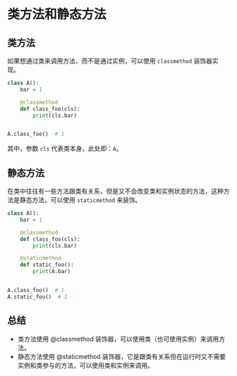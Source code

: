 # 类方法和静态方法

## 类方法

如果想通过类来调用方法，而不是通过实例，可以使用 `classmethod` 装饰器实现。

```python
class A():
    bar = 1

    @classmethod
    def class_foo(cls):
        print(cls.bar)


A.class_foo()  # 1
```

其中，参数 `cls` 代表类本身，此处即：`A`。

## 静态方法

在类中往往有一些方法跟类有关系，但是又不会改变类和实例状态的方法，这种方法是静态方法，可以使用 `staticmethod` 来装饰。

```python
class A():
    bar = 1

    @classmethod
    def class_foo(cls):
        print(cls.bar)

    @staticmethod
    def static_foo():
        print(A.bar)


A.class_foo()  # 1
A.static_foo()  # 1
```

## 总结

- 类方法使用 @classmethod 装饰器，可以使用类（也可使用实例）来调用方法。
- 静态方法使用 @staticmethod 装饰器，它是跟类有关系但在运行时又不需要实例和类参与的方法，可以使用类和实例来调用。
